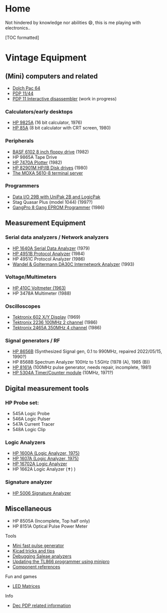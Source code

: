 # Home
Not hindered by knowledge nor abilities :smile:, this is me playing with electronics..

[TOC formatted]

# Vintage Equipment

## (Mini) computers and related

- [Dolch Pac 64](index/dolch-pac-64.md)
- [PDP 11/44](index/pdp-1144.md)
- [PDP 11 Interactive disassembler](index/the-interactive-disassembler.md) (work in progress)

### Calculators/early desktops

- [HP 9825A](index/hp-9825a.md) (16 bit calculator, 1976)
- [HP 85A](index/hp-85a.md) (8 bit calculator with CRT screen, 1980)

### Peripherals

- [BASF 6102 8 inch floppy drive](index/the-basf-6102-8-inch-floppy-drive-dead.md) (1982)
- HP 9865A Tape Drive
- [HP 7470A Plotter](index/hp-7470a-plotter.md) (1982)
- [HP 82901M HP/IB Disk drives](index/hp82901m-disk-drives.md) (1980)
- [The MOXA 5610-8 terminal server](index/the-moxa-nport-5610-serial-ethernet-device.md)

### Programmers

- [Data I/O 29B with UniPak 2B and LogicPak](index/data-io-29b.md)
- Stag Quasar Plus (model 1044) (1997?)
- [GangPro 8 Gang EPROM Programmer](index/gangpro-8-eprom-programmer.md) (1986)

## Measurement Equipment

### Serial data analyzers / Network analyzers

- [HP 1640A Serial Data Analyzer](index/hp1640a-serial-data-analyzer.md) (1979)
- [HP 4951B Protocol Analyzer](index/hp-4951b-protocol-analyzer.md) (1984)
- HP 4951C Protocol Analyzer (1986)
- [Wandel & Goltermann DA30C Internetwork Analyzer](index/wandel-goltermann-da30c.md) (1993)

### Voltage/Multimeters

- [HP 410C Voltmeter (1963)](index/the-hp-410c-voltmeter.md)
- HP 3478A Multimeter (1988)

### Oscilloscopes

- [Tektronix 602 X/Y Display](index/tektronix-602-x-y-display.md) (1969)
- [Tektronix 2236 100MHz 2 channel](index/tektronix-2236.md) (1986)
- [Tektronix 2465A 350MHz 4 channel](index/tektronix-2465a-oscilloscope.md) (1986)

### Signal generators / RF

- [HP 8656B](index/hp-8656b-repair.md) (Synthesized Signal gen, 0.1 to 990MHz, repaired 2022/05/15, 1990?)
- HP 8568B Spectrum Analyzer 100Hz to 1.5GHz (1978 (A), 1985 (B))
- [HP 8161A](index/hp-8161a-100mhz-pulse-generator.md) (100MHz pulse generator, needs repair, incomplete, 1981)
- [HP 5304A Timer/Counter module](index/hp-5304a-timer-counter.md) (10MHz, 1971?)

## Digital measurement tools

### HP Probe set:

- 545A Logic Probe
- 546A Logic Pulser
- 547A Current Tracer
- 548A Logic Clip

### Logic Analyzers

- [HP 1600A (Logic Analyzer, 1975)](index/hp-1600a-logic-analyzer.md)
- [HP 1607A (Logic Analyzer, 1975)](index/the-hp-1607a-logic-analyzer.md)
- [HP 16702A Logic Analyzer](index/hp-16702a-logic-analyzer.md)
- HP 1662A Logic Analyzer (:latin_cross:)
 )

### Signature analyzer

- [HP 5006 Signature Analyzer](index/hp-5006a-signature-analyzer.md)

## Miscellaneous

- HP 8505A (Incomplete, Top half only)
- HP 8151A Optical Pulse Power Meter

Tools

- [Mini fast pulse generator](index/mini-fast-pulse-generator.md)
- [Kicad tricks and tips](index/kicad-tips-and-tricks.md)
- [Debugging Saleae analyzers](index/creatingdebugging-saleae-analyzers.md)
- [Updating the TL866 programmer using minipro](index/updating-the-tl866ii-using-minipro.md)
- [Component references](index/component-details.md)

Fun and games

- [LED Matrices](index/led-matrix-fun.md)

Info

- [Dec PDP related information](index/dec-pdp-home.md)
